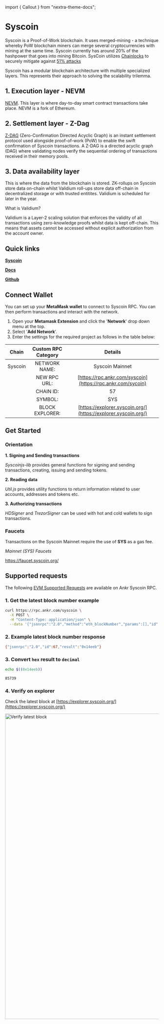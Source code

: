 import { Callout } from "nextra-theme-docs";

# Syscoin
Syscoin is a Proof-of-Work blockchain. It uses merged-mining - a technique whereby PoW blockchain miners can merge several cryptocurrencies with mining at the same time. Syscoin currently has around 20% of the hashpower that goes into mining Bitcoin. SysCoin utilizes [Chainlocks](https://docs.syscoin.org/docs/tech/chainlocks) to securely mitigate against <a href="https://www.ankr.com/docs/learn/extra/51-attacks">51% attacks</a>

Syscoin has a modular blockchain architecture with multiple specialized layers. This represents their approach to solving the scalability trilemma. 

## 1. Execution layer - NEVM

[NEVM](https://docs.syscoin.org/docs/tech/nevm). This layer is where day-to-day smart contract transactions take place.  NEVM is a fork of Ethereum. 

## 2. Settlement layer - Z-Dag

[Z-DAG](https://docs.syscoin.org/docs/tech/z-dag) (Zero-Confirmation Directed Acyclic Graph) is an instant settlement protocol used alongside proof-of-work (PoW) to enable the swift confirmation of Syscoin transactions. A Z-DAG is a directed acyclic graph (DAG) where validating nodes verify the sequential ordering of transactions received in their memory pools. 

## 3. Data availability layer 

This is where the data from the blockchain is stored. ZK-rollups on Syscoin store data on-chain whilst Validium roll-ups store data off-chain in decentralized storage or with trusted entitites. Validium is scheduled for later in the year.

<Callout>
What is Validium?

Validium is a Layer-2 scaling solution that enforces the validity of all transactions using zero-knowledge proofs whilst data is kept off-chain. This means that assets cannot be accessed without explicit authorization from the account owner. 
</Callout>

## Quick links

[**Syscoin**](https://syscoin.org/)

[**Docs**](https://docs.syscoin.org/)

[**Github**](https://github.com/syscoin)

## Connect Wallet

You can set up your **MetaMask wallet** to connect to Syscoin RPC. You can then perform transactions and interact with the network.

1. Open your **Metamask Extension** and click the '**Network**' drop down menu at the top.
2. Select '**Add Network**'.
3. Enter the settings for the required project as follows in the table below:



|        Chain        | Custom RPC Category |                           Details                          |
| :-----------------: | :-----------------: | :--------------------------------------------------------: |
| Syscoin              |    NETWORK NAME:    |                         Syscoin Mainnet                       |
|                     |     NEW RPC URL:    | [https://rpc.ankr.com/syscoin](https://rpc.ankr.com/sycoin) |
|                     |      CHAIN ID:      |                             57                             |
|                     |       SYMBOL:       |                             SYS                           |
|                     |   BLOCK EXPLORER:   |         [https://explorer.syscoin.org/](https://explorer.syscoin.org/)         |


## Get Started

### Orientation

**1. Signing and Sending transactions**

*Syscoinjs-lib* provides general functions for signing and sending transactions, creating, issuing and sending tokens.

**2. Reading data** 

*Util.js* provides utility functions to return information related to user accounts, addresses and tokens etc. 

**3. Authorizing transactions**

*HDSigner* and *TrezorSigner* can be used with hot and cold wallets to sign transactions.

### Faucets

Transactions on the Syscoin Mainnet require the use of **SYS** as a gas fee.

*Mainnet (SYS) Faucets*

https://faucet.syscoin.org/

## Supported requests

The following <a href="https://www.ankr.com/docs/build-blockchain/guides/json-methods">EVM Supported Requests</a> are available on Ankr Syscoin RPC.

### 1. Get the latest block number example

```bash
curl https://rpc.ankr.com/syscoin \
  -X POST \
  -H "Content-Type: application/json" \
  --data '{"jsonrpc":"2.0","method":"eth_blockNumber","params":[],"id":67}'

```

### 2. Example latest block number response

```bash
{"jsonrpc":"2.0","id":67,"result":"0x14eeb"}
```

### 3. Convert `hex` result to `decimal`

```bash
echo $((0x14eeb))

85739
```

### 4. Verify on explorer

Check the latest block at [https://explorer.syscoin.org/](https://explorer.syscoin.org/)  

<img src="/docs/verify-latest-block.png" alt="Verify latest block" class="responsive-pic" width="1000" />









